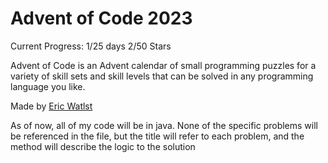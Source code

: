 # Advent of Code 2023 #
Current Progress: 1/25 days   2/50 Stars 

Advent of Code is an Advent calendar of small programming puzzles for a variety of skill sets and skill levels that can be solved in any programming language you like.

Made by [Eric Watlst](http://was.tl/)

As of now, all of my code will be in java. None of the specific problems will be referenced in the file, but the title will refer to each problem, and the method will describe the logic to the solution
